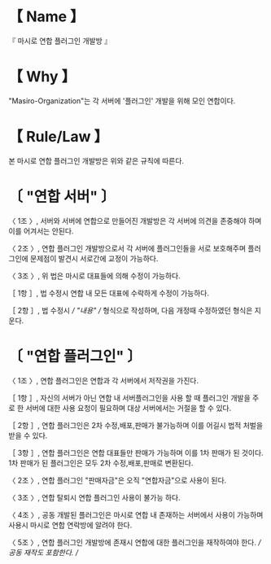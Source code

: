 # 【 Name 】
『 마시로 연합 플러그인 개발방 』

# 【 Why 】
"Masiro-Organization"는 각 서버에 '플러그인' 개발을 위해 모인 연합이다.

# 【 Rule/Law 】
본 마시로 연합 플러그인 개발방은 위와 같은 규칙에 따른다.
# 〔 "연합 서버" 〕
〈 1조 〉, 서버와 서버에 연합으로 만들어진 개발방은 각 서버에 의견을 존중해야 하며 이를 어겨서는 안된다.

〈 2조 〉, 연합 플러그인 개발방으로서 각 서버에 플러그인들을 서로 보호해주며 플러그인에 문제점이 발견시 서로간에 교정이 가능하다.

〈 3조 〉, 위 법은 마시로 대표들에 의해 수정이 가능하다.

［ 1항 ］, 법 수정시 연합 내 모든 대표에 수락하게 수정이 가능하다.

［ 2항 ］, 법 수정시 */ "내용" /* 형식으로 작성하며, 다음 개정때 수정하였던 형식은 지운다.


# 〔 "연합 플러그인" 〕
〈 1조 〉, 연합 플러그인은 연합과 각 서버에서 저작권을 가진다.

［ 1항 ］, 자신의 서버가 아닌 연합 내 서버플러그인을 사용 할 때 플러그인 개발을 주로 한 서버에 대한 사용 요청이 필요하며 대상 서버에서는 거절을 할 수 있다.

［ 2항 ］, 연합 플러그인은 2차 수정,배포,판매가 불가능하며 이를 어길시 법적 처벌을 받을 수 있다.

［ 3항 ］, 연합 플러그인은 연합 대표들만 판매가 가능하며 이를 1차 판매가 된 것이다. 1차 판매가 된 플러그인은 모두 2차 수정,배포,판매로 변환된다.


〈 2조 〉, 연합 플러그인 "판매자금"은 오직 "연합자금"으로 사용이 된다.

〈 3조 〉, 연합 탈퇴시 연합 플러그인 사용이 불가능 하다.

〈 4조 〉, 공동 개발된 플러그인은 마시로 연합 내 존재하는 서버에서 사용이 가능하며 사용시 마시로 연합 연락방에 알려야 한다.

〈 5조 〉, 연합 플러그인 개발방에 존재시 연합에 대한 플러그인을 재작하여야 한다. */ 공동 재작도 포함한다. /*
